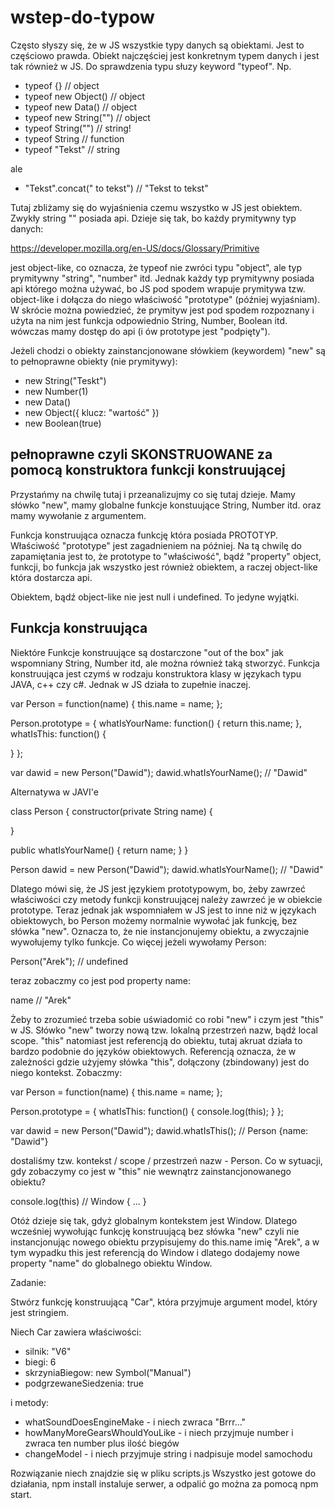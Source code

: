 # wstep-do-typow

Często słyszy się, że w JS wszystkie typy danych są obiektami. Jest to częściowo
prawda. Obiekt najczęściej jest konkretnym typem danych i jest tak również w JS. Do sprawdzenia typu słuzy keyword "typeof". Np.

- typeof {} // object
- typeof new Object() // object
- typeof new Data() // object
- typeof new String("") // object
- typeof String("") // string!
- typeof String // function
- typeof "Tekst" // string

ale

- "Tekst".concat(" to tekst") // "Tekst to tekst"

Tutaj zbliżamy się do wyjaśnienia czemu wszystko w JS jest obiektem. Zwykły string "" posiada api. Dzieje się tak, bo każdy prymitywny typ danych:

https://developer.mozilla.org/en-US/docs/Glossary/Primitive

jest object-like, co oznacza, że typeof nie zwróci typu "object", ale typ prymitywny "string", "number" itd. Jednak każdy typ prymitywny posiada api którego można używać, bo JS pod spodem wrapuje prymitywa tzw. object-like i dołącza do niego właściwość "prototype" (później wyjaśniam). W skrócie można powiedzieć, że prymityw jest pod spodem rozpoznany i użyta na nim jest funkcja odpowiednio String, Number, Boolean itd. wówczas mamy dostęp do api (i ów prototype jest "podpięty").

Jeżeli chodzi o obiekty zainstancjonowane słówkiem (keywordem) "new" są to pełnoprawne obiekty (nie prymitywy):
- new String("Teskt")
- new Number(1)
- new Data()
- new Object({ klucz: "wartość" })
- new Boolean(true)

## pełnoprawne czyli SKONSTRUOWANE za pomocą konstruktora funkcji konstruującej

Przystańmy na chwilę tutaj i przeanalizujmy co się tutaj dzieje. Mamy słówko "new",
mamy globalne funkcje konstuujące String, Number itd. oraz mamy wywołanie z argumentem.

Funkcja konstruująca oznacza funkcję która posiada PROTOTYP. Właściwość "prototype"
jest zagadnieniem na później. Na tą chwilę do zapamiętania jest to, że prototype to
"właściwość", bądź "property" object, funkcji, bo funkcja jak wszystko jest również obiektem, a raczej object-like która dostarcza api.

Obiektem, bądź object-like nie jest null i undefined. To jedyne wyjątki.

## Funkcja konstruująca

Niektóre Funkcje konstruujące są dostarczone "out of the box" jak wspomniany String, Number itd, ale można również taką stworzyć. Funkcja konstruująca jest czymś w rodzaju konstruktora klasy w językach typu JAVA, c++ czy c#. Jednak w JS działa to zupełnie inaczej.

var Person = function(name) {
  this.name = name;
};

Person.prototype = {
  whatIsYourName: function() {
    return this.name;
  },
  whatIsThis: function() {

  }
};

var dawid = new Person("Dawid");
dawid.whatIsYourName(); // "Dawid"

Alternatywa w JAVI'e

class Person {
  constructor(private String name) {

  }

  public whatIsYourName() {
    return name;
  }
}

Person dawid = new Person("Dawid");
dawid.whatIsYourName(); // "Dawid"

Dlatego mówi się, że JS jest językiem prototypowym, bo, żeby zawrzeć właściwości czy metody funkcji konstruującej należy zawrzeć je w obiekcie prototype. Teraz jednak jak wspomniałem w JS jest to inne niż w językach obiektowych, bo Person możemy normalnie wywołać jak funkcję, bez słówka "new". Oznacza to, że nie instancjonujemy obiektu, a zwyczajnie wywołujemy tylko funkcje. Co więcej jeżeli wywołamy Person:

Person("Arek"); // undefined

teraz zobaczmy co jest pod property name:

name // "Arek"

Żeby to zrozumieć trzeba sobie uświadomić co robi "new" i czym jest "this" w JS. Słówko "new" tworzy nową tzw. lokalną przestrzeń nazw, bądź local scope. "this" natomiast jest referencją do obiektu, tutaj akruat działa to bardzo podobnie do języków obiektowych. Referencją oznacza, że w zależności gdzie użyjemy słówka "this", dołączony (zbindowany) jest do niego kontekst. Zobaczmy:

var Person = function(name) {
  this.name = name;
};

Person.prototype = {
  whatIsThis: function() {
    console.log(this);
  }
};

var dawid = new Person("Dawid");
dawid.whatIsThis(); // Person {name: "Dawid"}

dostaliśmy tzw. kontekst / scope / przestrzeń nazw - Person. Co w sytuacji, gdy zobaczymy co jest w "this" nie wewnątrz zainstancjonowanego obiektu?

console.log(this) // Window { ... }

Otóż dzieje się tak, gdyż globalnym kontekstem jest Window. Dlatego wcześniej wywołując funkcję konstruującą bez słówka "new" czyli nie instancjonując nowego obiektu przypisujemy do this.name imię "Arek", a w tym wypadku this jest referencją do Window i dlatego dodajemy nowe property "name" do globalnego obiektu Window.

Zadanie:

Stwórz funkcję konstruującą "Car", która przyjmuje argument model, który jest stringiem.

Niech Car zawiera właściwości:
- silnik: "V6"
- biegi: 6
- skrzyniaBiegow: new Symbol("Manual")
- podgrzewaneSiedzenia: true

i metody:
- whatSoundDoesEngineMake - i niech zwraca "Brrr..."
- howManyMoreGearsWhouldYouLike - i niech przyjmuje number i zwraca ten number plus ilość biegów
- changeModel - i niech przyjmuje string i nadpisuje model samochodu

Rozwiązanie niech znajdzie się w pliku scripts.js
Wszystko jest gotowe do działania, npm install instaluje serwer, a odpalić go można
za pomocą npm start.
